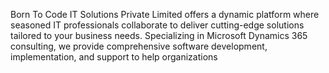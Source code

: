 

Born To Code IT Solutions Private Limited offers a dynamic platform where seasoned IT professionals collaborate to deliver cutting-edge solutions tailored to your business needs. Specializing in Microsoft Dynamics 365 consulting, we provide comprehensive software development, implementation, and support to help organizations
 
 
